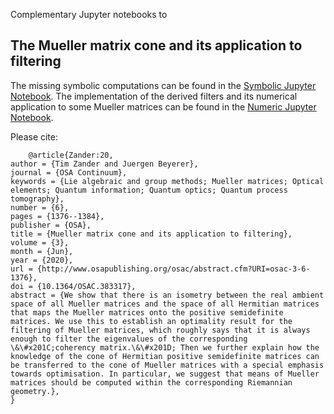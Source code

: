 Complementary Jupyter notebooks to 
## The Mueller matrix cone and its application to filtering

The missing symbolic computations can be found in the [Symbolic Jupyter Notebook](symbolic.ipynb).
The implementation of the derived filters and its numerical application to some Mueller matrices can be found in the [Numeric Jupyter Notebook](numeric.ipynb).


Please cite:

	    @article{Zander:20,
	author = {Tim Zander and Juergen Beyerer},
	journal = {OSA Continuum},
	keywords = {Lie algebraic and group methods; Mueller matrices; Optical elements; Quantum information; Quantum optics; Quantum process tomography},
	number = {6},
	pages = {1376--1384},
	publisher = {OSA},
	title = {Mueller matrix cone and its application to filtering},
	volume = {3},
	month = {Jun},
	year = {2020},
	url = {http://www.osapublishing.org/osac/abstract.cfm?URI=osac-3-6-1376},
	doi = {10.1364/OSAC.383317},
	abstract = {We show that there is an isometry between the real ambient space of all Mueller matrices and the space of all Hermitian matrices that maps the Mueller matrices onto the positive semidefinite matrices. We use this to establish an optimality result for the filtering of Mueller matrices, which roughly says that it is always enough to filter the eigenvalues of the corresponding \&\#x201C;coherency matrix.\&\#x201D; Then we further explain how the knowledge of the cone of Hermitian positive semidefinite matrices can be transferred to the cone of Mueller matrices with a special emphasis towards optimisation. In particular, we suggest that means of Mueller matrices should be computed within the corresponding Riemannian geometry.},
	}
